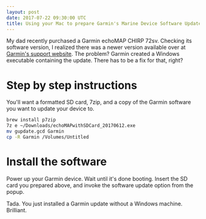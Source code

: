 ```yaml
---
layout: post
date: 2017-07-22 09:30:00 UTC
title: Using your Mac to prepare Garmin's Marine Device Software Updates
---
```


My dad recently purchased a Garmin echoMAP CHIRP 72sv. Checking its software version, I realized there was a newer version available over at [Garmin's support website](https://www8.garmin.com/support/download_details.jsp?id=4749). The problem? Garmin created a Windows executable containing the update. There has to be a fix for that, right?

# Step by step instructions

You'll want a formatted SD card, 7zip, and a copy of the Garmin software you want to update your device to.

```sh
brew install p7zip
7z e ~/Downloads/echoMAPwithSDCard_20170612.exe
mv gupdate.gcd Garmin
cp -R Garmin /Volumes/Untitled
```

# Install the software

Power up your Garmin device. Wait until it's done booting. Insert the SD card you prepared above, and invoke the software update option from the popup.

Tada. You just installed a Garmin update without a Windows machine. Brilliant.
